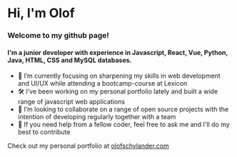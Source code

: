 # Hi, I'm Olof
### Welcome to my github page!

#### I'm a junior developer with experience in Javascript, React, Vue, Python, Java, HTML, CSS and MySQL databases.


- 🌱 I’m currently focusing on sharpening my skills in web development and UI/UX while attending a bootcamp-course at Lexicon
- 🛠️ I’ve been working on my personal portfolio lately and built a wide range of javascript web applications  
- 👯 I’m looking to collaborate on a range of open source projects with the intention of developing regularly together with a team
- 💬 If you need help from a fellow coder, feel free to ask me and I'll do my best to contribute

Check out my personal portfolio at [olofschylander.com](https://olofschylander.com)


<!--
**olof-sky/olof-sky** is a ✨ _special_ ✨ repository because its `README.md` (this file) appears on your GitHub profile.

Here are some ideas to get you started:

- 🔭 I’m currently working on ...
- 🌱 I’m currently learning ...
- 👯 I’m looking to collaborate on ...
- 🤔 I’m looking for help with ...
- 💬 Ask me about ...
- 📫 How to reach me: ...
- 😄 Pronouns: ...
- ⚡ Fun fact: ...
-->
